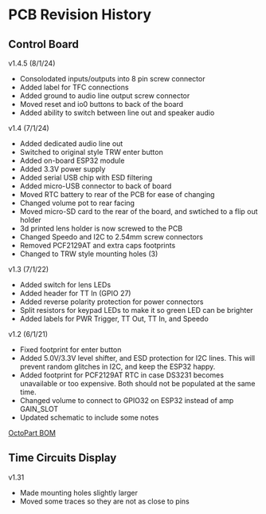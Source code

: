 # PCB Revision History
## Control Board
v1.4.5 (8/1/24)
- Consolodated inputs/outputs into 8 pin screw connector
- Added label for TFC connections
- Added ground to audio line output screw connector
- Moved reset and io0 buttons to back of the board
- Added ability to switch between line out and speaker audio

v1.4 (7/1/24)
- Added dedicated audio line out
- Switched to original style TRW enter button
- Added on-board ESP32 module
- Added 3.3V power supply
- Added serial USB chip with ESD filtering
- Added micro-USB connector to back of board
- Moved RTC battery to rear of the PCB for ease of changing
- Changed volume pot to rear facing
- Moved micro-SD card to the rear of the board, and swtiched to a flip out holder
- 3d printed lens holder is now screwed to the PCB
- Changed Speedo and I2C to 2.54mm screw connectors
- Removed PCF2129AT and extra caps footprints
- Changed to TRW style mounting holes (3)

v1.3 (7/1/22)
- Added switch for lens LEDs
- Added header for TT In (GPIO 27)
- Added reverse polarity protection for power connectors
- Split resistors for keypad LEDs to make it so green LED can be brighter
- Added labels for PWR Trigger, TT Out, TT In, and Speedo

v1.2 (6/1/21)
- Fixed footprint for enter button
- Added 5.0V/3.3V level shifter, and ESD protection for I2C lines. This will prevent random glitches in I2C, and keep the ESP32 happy.
- Added footprint for PCF2129AT RTC in case DS3231 becomes unavailable or too expensive. Both should not be populated at the same time.
- Changed volume to connect to GPIO32 on ESP32 instead of amp GAIN_SLOT
- Updated schematic to include some notes

[OctoPart BOM](https://octopart.com/bom-tool/zCnlEeUa)

## Time Circuits Display
v1.31
- Made mounting holes slightly larger
- Moved some traces so they are not as close to pins
